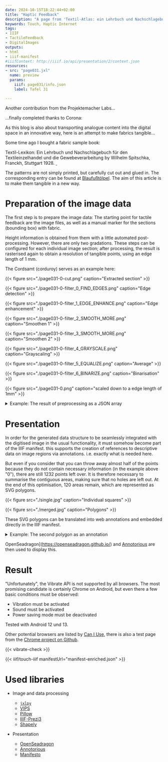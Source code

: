 ```yaml
---
date: 2024-10-15T18:22:44+02:00
title: "Haptic Feedback"
description: "A page from 'Textil-Atlas: ein Lehrbuch und Nachschlagebuch für den Textileinzelhandel und die Gewebeverarbeitung: Textilwarenkunde und Gewebemuster von Wilhelm Spitschka'"
keywords: Touch, Haptic Internet
tags:
- IIIF
- TactileFeedback
- DigitalImages
outputs:
- html
- iiif-manifest
#iiifContext: http://iiif.io/api/presentation/2/context.json
resources:
- src: "page031.jxl"
  name: preview
  params:
    iiif: page031/info.json
    label: Tafel 31

---
```


Another contribution from the Projektemacher Labs...

<!--more-->

...finally completed thanks to Corona:


As this blog is also about transporting analogue content into the digital space in an innovative way, here is an attempt to make fabrics tangible...

Some time ago I bought a fabric sample book:
<p class="reference">
Textil-Lexikon: Ein Lehrbuch und Nachschlagebuch für den Textileinzelhandel und die Gewebeverarbeitung by Wilhelm Spitschka, Franckh, Stuttgart 1928. <a class="worldcat" href="http://www.worldcat.org/oclc/249121078">&nbsp;</a>
</p>

The patterns are not simply printed, but carefully cut out and glued in. The corresponding entry can be found at [Blaufußtölpel](https://xn--blaufusstlpel-qmb.de/post/textil-atlas-1928/). The aim of this article is to make them tangible in a new way.

# Preparation of the image data

The first step is to prepare the image data: The starting point for tactile feedback are the image files, as well as a manual marker for the sections (bounding box) with fabric.

Height information is obtained from them with a little automated post-processing. However, there are only two gradations. These steps can be configured for each individual image section; after processing, the result is rasterised again to obtain a resolution of tangible points, using an edge length of 1 mm.

The Cordsamt (corduroy) serves as an example here:

{{< figure src="./page031-0-cut.png" caption="Extracted section" >}}

{{< figure src="./page031-0-filter_0_FIND_EDGES.png" caption="Edge detection" >}}

{{< figure src="./page031-0-filter_1_EDGE_ENHANCE.png" caption="Edge enhancement" >}}

{{< figure src="./page031-0-filter_2_SMOOTH_MORE.png" caption="Smoothen 1" >}}

{{< figure src="./page031-0-filter_3_SMOOTH_MORE.png" caption="Smoothen 2" >}}

{{< figure src="./page031-0-filter_4_GRAYSCALE.png" caption="Grayscaling" >}}

{{< figure src="./page031-0-filter_5_EQUALIZE.png" caption="Average" >}}

{{< figure src="./page031-0-filter_6_BINARIZE.png" caption="Binarisation" >}}

{{< figure src="./page031-0.png" caption="scaled down to a edge length of 1mm" >}}

<details>
  <summary>Example: The result of preprocessing as a JSON array</summary>
<pre>
{{< highlight json >}}
[
  [1,1,1,1,1,1,1,1,1,1,1,0,0,0,0,1,1,0,1,0,0,0,0,1,1,1,1,0,1,1,0,1,0,0,0,0,0,1,0,1,0,0,0,1,0,0,0,1,0,0,1,0,1,1,1,0,1,1],
  [0,1,1,0,1,1,1,1,1,1,1,0,1,1,1,1,1,0,1,1,1,1,0,0,1,1,0,1,1,1,0,1,1,1,1,0,0,1,1,1,1,1,0,1,1,1,1,1,0,1,1,1,1,1,1,1,1,0],
  [0,0,0,1,1,0,0,1,1,1,1,0,0,1,1,1,1,0,1,1,1,0,1,1,0,1,0,0,1,1,1,1,1,1,1,1,1,1,1,1,1,1,0,1,1,1,1,0,1,1,0,1,1,1,1,1,1,1],
  [0,0,0,1,1,0,1,1,0,1,1,0,0,1,0,1,1,0,1,1,0,0,0,0,0,0,0,0,0,1,0,1,1,1,1,1,1,0,1,1,0,1,0,1,0,1,1,1,0,1,0,1,1,1,1,1,0,0],
  [1,1,1,1,1,1,1,1,0,1,1,0,0,0,0,1,1,0,0,1,0,1,1,1,0,1,0,0,1,0,0,1,1,1,0,1,1,0,1,1,0,1,1,1,1,1,1,0,0,1,0,1,1,0,1,1,1,1],
  [1,0,1,1,1,1,1,1,0,1,0,0,1,1,0,0,1,0,0,1,1,0,1,0,0,1,1,0,1,1,0,1,1,1,0,1,1,0,0,1,0,1,1,1,1,0,1,0,1,1,1,1,0,0,1,1,0,0],
  [1,0,1,1,1,1,1,1,1,1,1,0,0,0,0,0,0,0,0,1,0,0,0,0,0,0,0,0,1,1,0,1,1,0,1,1,1,1,1,1,0,1,1,0,1,1,1,1,1,1,0,1,1,0,1,1,1,1],
  [1,1,1,1,0,0,1,1,0,0,1,1,1,0,0,1,0,1,1,1,0,0,0,1,0,0,1,0,0,1,0,0,1,1,1,1,1,0,1,1,0,1,1,0,1,1,1,0,1,0,1,1,1,0,1,1,0,0],
  [1,1,1,1,1,0,1,1,1,1,0,0,1,1,0,0,1,0,1,1,0,0,1,0,0,1,0,0,1,1,0,0,1,0,1,1,1,0,1,1,0,1,1,0,1,1,1,1,1,1,0,0,1,0,1,1,1,1],
  [1,1,1,1,0,1,1,1,1,1,1,0,1,1,0,0,1,0,0,1,0,0,0,0,0,0,0,0,1,1,0,0,1,0,0,1,0,0,1,1,0,1,1,0,1,1,0,1,1,0,1,0,0,0,0,1,1,1],
  [1,0,1,1,1,1,1,0,0,1,0,1,0,0,0,0,0,0,1,1,0,0,1,0,0,0,0,0,1,0,0,0,1,0,0,1,1,1,1,0,0,0,1,1,1,1,0,1,1,0,1,1,0,1,1,1,0,1],
  [0,0,1,1,0,1,1,1,1,1,0,0,1,0,0,0,1,0,1,1,0,0,1,0,0,0,0,0,0,1,0,1,1,0,0,1,0,0,1,1,1,1,1,0,1,1,0,1,1,1,1,1,0,1,1,0,1,1],
  [0,0,1,1,0,1,1,0,1,1,0,0,0,0,0,1,0,1,1,1,0,0,1,0,0,0,0,0,1,0,0,1,1,0,1,1,0,0,1,0,0,1,1,0,1,1,1,0,1,0,1,1,0,1,0,1,0,0],
  [1,0,1,1,0,1,1,0,0,1,0,0,0,0,0,0,1,0,1,1,0,1,1,0,0,0,0,0,1,1,0,1,1,0,1,1,0,0,1,0,0,1,1,0,1,1,0,1,1,0,1,1,0,0,1,0,1,0],
  [1,0,1,1,0,1,1,0,0,1,0,0,0,0,0,0,0,0,1,1,0,1,1,0,1,1,0,1,1,1,0,1,1,0,1,1,0,1,1,0,0,1,1,0,1,1,0,0,1,0,1,1,0,0,0,1,0,1],
  [1,1,1,1,0,1,1,0,1,1,0,0,1,1,0,1,0,0,1,1,0,0,1,0,0,1,0,0,1,0,0,0,1,0,1,1,0,1,0,0,1,1,0,0,1,1,0,1,1,0,1,1,0,1,1,0,0,0],
  [0,1,1,1,0,1,1,0,1,1,0,0,0,0,0,1,1,0,1,1,0,1,1,0,1,1,0,0,0,0,1,1,1,0,1,1,0,1,1,0,0,1,0,0,1,1,0,1,1,0,1,0,0,0,1,0,0,1],
  [0,1,1,1,0,1,1,0,1,1,0,1,1,0,0,0,0,0,0,1,0,0,0,0,1,1,0,1,1,0,0,1,1,0,1,1,0,1,1,0,1,1,0,0,1,1,0,1,1,0,1,1,0,1,1,0,1,1],
  [0,0,1,1,0,1,1,0,1,1,0,0,1,0,1,1,1,0,1,1,0,1,1,0,1,1,0,1,1,0,0,1,1,0,1,1,0,1,1,0,0,1,0,0,1,0,1,1,1,0,1,1,0,1,1,1,0,1],
  [1,0,1,1,0,1,1,0,1,1,0,0,1,0,0,1,0,0,0,1,0,1,0,0,1,1,0,0,1,1,0,1,1,0,1,0,0,0,1,0,0,1,0,0,1,0,0,1,1,0,1,1,0,1,1,0,0,1],
  [0,0,1,1,0,1,0,0,1,1,0,0,1,0,0,1,0,0,0,1,0,1,1,0,1,1,0,0,1,0,0,1,0,0,0,1,0,1,1,0,1,1,0,0,1,0,1,1,1,0,1,0,0,1,0,0,1,1],
  [1,1,1,1,0,1,1,0,1,1,0,1,1,0,1,0,0,0,1,1,0,0,1,0,1,1,0,1,0,0,1,0,1,0,1,1,0,1,1,0,0,1,0,1,1,0,0,1,0,0,1,1,1,1,1,1,1,1],
  [1,0,1,1,0,0,1,0,1,0,0,1,1,0,1,1,0,0,0,1,0,1,1,0,1,1,0,1,1,0,0,1,1,0,1,1,0,1,1,0,1,1,0,0,1,0,1,1,0,0,1,1,0,1,1,0,1,1],
  [1,1,1,1,0,0,0,0,1,1,0,1,1,0,1,1,0,0,1,0,0,0,0,0,0,0,1,1,1,0,0,1,0,0,0,1,0,1,1,0,1,1,0,1,1,0,1,1,0,0,1,1,1,1,1,0,1,1],
  [1,1,1,0,0,1,1,0,0,1,0,1,0,0,0,1,1,0,1,0,0,1,1,0,1,1,0,0,1,1,0,1,0,1,1,1,0,0,1,0,1,0,0,1,1,1,0,1,0,0,1,0,0,0,1,0,0,1],
  [1,1,1,1,0,1,0,0,1,1,0,0,1,0,1,1,0,0,0,0,0,1,0,0,1,1,0,1,1,0,0,1,0,0,1,0,0,1,0,0,0,1,0,1,1,0,0,1,1,1,1,0,1,1,0,0,0,1],
  [1,1,1,0,1,1,0,0,1,1,0,0,1,1,0,1,0,0,1,0,0,1,0,0,1,0,0,1,1,0,1,1,0,0,1,0,0,1,0,0,1,1,0,0,1,0,1,1,1,1,1,0,0,1,1,0,0,0],
  [1,1,1,1,0,1,0,0,1,1,0,1,1,0,1,1,0,0,0,0,0,1,0,0,1,0,0,1,1,0,0,1,0,0,1,0,0,1,1,0,1,1,0,1,1,0,1,1,0,1,1,0,0,1,0,0,1,1],
  [1,1,1,0,0,1,1,0,1,1,0,1,1,0,1,1,0,0,1,1,0,0,1,1,1,1,0,1,1,0,1,1,0,0,1,1,0,1,1,0,0,1,0,1,1,0,1,1,0,1,1,0,1,1,1,0,0,1],
  [1,1,1,0,1,0,0,0,1,1,0,1,1,0,0,1,0,0,1,0,0,1,0,0,1,1,0,0,0,0,1,1,0,0,0,0,0,1,1,0,0,0,0,1,1,0,1,1,0,1,1,0,0,1,1,0,0,1],
  [1,1,1,0,1,1,1,1,1,1,0,1,1,1,1,1,0,1,1,0,0,1,1,0,1,1,0,1,1,0,1,1,0,1,1,0,0,1,1,0,1,1,0,1,1,0,1,1,0,1,1,0,1,1,1,0,0,1],
  [1,1,1,0,1,1,0,0,1,0,0,1,1,0,1,1,0,1,1,0,0,1,0,0,1,1,0,0,1,0,0,1,0,0,1,0,1,1,1,0,1,1,0,1,1,0,1,1,0,1,1,0,1,1,1,0,0,1],
  [0,1,1,0,1,1,0,0,1,1,0,1,1,0,1,1,0,1,1,0,0,0,0,1,1,1,0,0,0,0,1,1,0,1,0,0,1,1,1,1,1,1,0,1,1,1,1,1,0,1,1,1,1,1,1,0,1,0],
  [1,1,1,0,1,1,0,0,1,0,0,1,1,0,1,1,0,1,0,0,1,1,0,1,1,1,0,1,0,0,1,1,0,0,1,0,1,1,1,0,1,1,0,1,1,0,1,1,0,1,1,1,1,1,0,0,0,1],
  [1,1,1,0,1,1,1,0,1,1,0,1,1,0,1,1,0,1,0,0,1,1,0,1,1,0,1,1,1,0,1,1,0,1,1,0,1,1,1,1,1,1,0,1,1,1,1,1,0,1,1,0,1,1,1,0,1,1],
  [1,1,1,0,1,1,0,0,1,1,0,1,1,0,1,1,0,1,0,0,1,1,0,1,1,1,1,1,1,0,1,1,1,1,1,0,1,1,1,1,1,1,1,1,1,1,1,1,1,1,1,0,1,1,0,0,1,1],
  [1,0,1,1,0,0,0,0,0,1,0,0,1,1,0,1,0,0,0,0,1,1,1,1,1,1,1,0,0,1,0,1,1,1,1,1,1,0,1,1,1,1,1,1,1,0,1,1,1,1,1,1,0,1,1,1,0,1]
]
{{< / highlight >}}
</details>

# Presentation

In order for the generated data structure to be seamlessly integrated with the digitised image in the usual functionality, it must somehow become part of the IIIF manifest. this supports the creation of references to descriptive data on image regions via annotations. i.e. exactly what is needed here.

But even if you consider that you can throw away almost half of the points because they do not contain necessary information (in the example above "0"), there are still 1232 points left over. It is therefore necessary to summarise the contiguous areas, making sure that no holes are left out. At the end of this optimisation, 120 areas remain, which are represented as SVG polygons.

{{< figure src="./single.jpg" caption="Individual squares" >}}

{{< figure src="./merged.jpg" caption="Polygons" >}}

These SVG polygons can be translated into web annotations and embedded directly in the IIIF manifest.

<details>
  <summary>Example: The second polygon as an annotation</summary>
  {{< highlight json >}}
  {
    "id": "http://localhost:5173/canvas/page031/annotation/0/touch/1",
    "type": "Annotation",
    "motivation": "sensing",
    "body": {
      "id": "http://localhost:5173/canvas/page031/annotation/0/touch/1/body",
      "type": "InteractiveResource",
      "haptics": { "vibrate": true }
    },
    "target": {
      "type": "SpecificResource",
      "source": "http://localhost:5173/canvas/page031",
      "selector": {
        "type": "SvgSelector",
        "value": "<svg  xmlns=\"http://www.w3.org/2000/svg\"><polygon points=\"805,596 806,596 829,596 853,596 853,572 829,572 806,572 805,572 782,572 758,572 758,596 782,596\" /></svg>"
      }
    }
  }
  {{< / highlight >}}

  The required extension is defined [here](https://christianmahnke.de/iiif/touch/).
</details>

OpenSeadragon](https://openseadragon.github.io/) and [Annotorious](https://annotorious.dev/) are then used to display this.

# Result

"Unfortunately", the Vibrate API is not supported by all browsers. The most promising candidate is certainly Chrome on Android, but even there a few basic conditions must be observed:
* Vibration must be activated
* Sound must be activated
* Power saving mode must be deactivated

Tested with Android 12 und 13.

Other potential browsers are listed by [Can I Use](https://caniuse.com/vibration), there is also a test page from the [Chrome project on Github](https://googlechrome.github.io/samples/vibration/).

{{< vibrate-check >}}

{{< iiif/touch-iiif manifestUrl="manifest-enriched.json" >}}

# Used libraries

* Image and data processing
  * [`jxlpy`](https://github.com/olokelo/jxlpy)
  * [VIPS](https://www.libvips.org/)
  * [Pillow](https://python-pillow.org/)
  * [IIIF-Prezi3](https://iiif-prezi.github.io/iiif-prezi3/)
  * [Shapely](https://shapely.readthedocs.io/en/stable/)

* Presentation
  * [OpenSeadragon](https://openseadragon.github.io/)
  * [Annotorious](https://annotorious.dev/)
  * [Manifesto](https://github.com/IIIF-Commons/manifesto)
